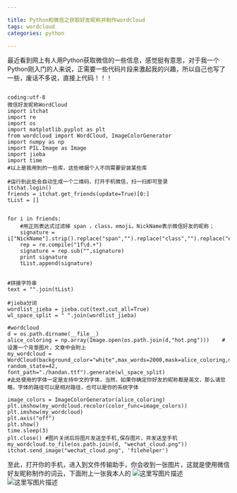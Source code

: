 ```yaml
---

title: Python和微信之获取好友昵称并制作wordcloud
tags: wordcloud
categories: python

---
```






最近看到网上有人用Python获取微信的一些信息，感觉挺有意思，对于我一个Python刚入门的人来说，正需要一些代码片段来激起我的兴趣，所以自己也写了一些，废话不多说，直接上代码！！！

```

coding:utf-8
微信好友昵称WordCloud
import itchat
import re
import os
import matplotlib.pyplot as plt
from wordcloud import WordCloud, ImageColorGenerator
import numpy as np
import PIL.Image as Image
import jieba
import time
#以上是我用到的一些库，这些根据个人不同需要安装某些库

#运行到此处会自动生成一个二维码，打开手机微信，扫一扫即可登录
itchat.login()	
friends = itchat.get_friends(update=True)[0:]
tList = []


for i in friends:
	#用正则表达式过滤掉 span ，class，emoji。NickName表示微信好友的昵称；
	signature = i["NickName"].strip().replace("span","").replace("class","").replace("emoji","")
	rep = re.compile("1f\d.+")
	signature = rep.sub("",signature)
	print signature
	tList.append(signature)


#拼接字符串
text = "".join(tList)

#jieba分词
wordlist_jieba = jieba.cut(text,cut_all=True)
wl_space_split = " ".join(wordlist_jieba)

#wordcloud
d = os.path.dirname(__file__)
alice_coloring = np.array(Image.open(os.path.join(d,"hot.png")))	#设置一个背景图片，文章中会附上
my_wordcloud = WordCloud(background_color="white",max_words=2000,mask=alice_coloring,max_font_size=37, random_state=42,
font_path="./handan.ttf").generate(wl_space_split)	
#此处使用的字体一定是支持中文的字体，当然，如果你确定你好友的昵称都是英文，那么请忽略，字体的路径可以是相对路径，也可以是你的系统字体

image_colors = ImageColorGenerator(alice_coloring)
plt.imshow(my_wordcloud.recolor(color_func=image_colors))
plt.imshow(my_wordcloud)
plt.axis("off")
plt.show()
time.sleep(3)
plt.close()	#图片关闭后将图片发送至手机,保存图片，并发送至手机
my_wordcloud.to_file(os.path.join(d, "wechat_cloud.png"))
itchat.send_image("wechat_cloud.png", 'filehelper')
```
至此，打开你的手机，进入到文件传输助手，你会收到一张图片，这就是使用微信好友昵称制作的词云，下面附上一张我本人的
![这里写图片描述](http://img.blog.csdn.net/20170721154128645?watermark/2/text/aHR0cDovL2Jsb2cuY3Nkbi5uZXQvdTAxMzU2MjYyNQ==/font/5a6L5L2T/fontsize/400/fill/I0JBQkFCMA==/dissolve/70/gravity/SouthEast)
![这里写图片描述](http://img.blog.csdn.net/20170721154156691?watermark/2/text/aHR0cDovL2Jsb2cuY3Nkbi5uZXQvdTAxMzU2MjYyNQ==/font/5a6L5L2T/fontsize/400/fill/I0JBQkFCMA==/dissolve/70/gravity/SouthEast)
